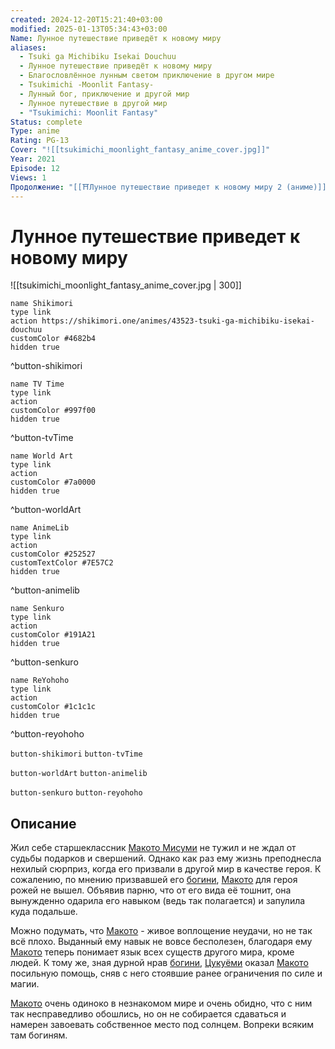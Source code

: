```yaml
---
created: 2024-12-20T15:21:40+03:00
modified: 2025-01-13T05:34:43+03:00
Name: Лунное путешествие приведёт к новому миру
aliases:
  - Tsuki ga Michibiku Isekai Douchuu
  - Лунное путешествие приведёт к новому миру
  - Благословлённое лунным светом приключение в другом мире
  - Tsukimichi -Moonlit Fantasy-
  - Лунный бог, приключение и другой мир
  - Лунное путешествие в другой мир
  - "Tsukimichi: Moonlit Fantasy"
Status: complete
Type: anime
Rating: PG-13
Cover: "![[tsukimichi_moonlight_fantasy_anime_cover.jpg]]"
Year: 2021
Episode: 12
Views: 1
Продолжение: "[[⛩️Лунное путешествие приведет к новому миру 2 (аниме)]]"
---
```


# Лунное путешествие приведет к новому миру

![[tsukimichi_moonlight_fantasy_anime_cover.jpg | 300]]

```button
name Shikimori
type link
action https://shikimori.one/animes/43523-tsuki-ga-michibiku-isekai-douchuu
customColor #4682b4
hidden true
```
^button-shikimori

```button
name TV Time
type link
action 
customColor #997f00
hidden true
```
^button-tvTime

```button
name World Art
type link
action 
customColor #7a0000
hidden true
```
^button-worldArt

```button
name AnimeLib
type link
action 
customColor #252527
customTextColor #7E57C2
hidden true
```
^button-animelib

```button
name Senkuro
type link
action 
customColor #191A21
hidden true
```
^button-senkuro

```button
name ReYohoho
type link
action 
customColor #1c1c1c
hidden true
```
^button-reyohoho



`button-shikimori` `button-tvTime`

`button-worldArt` `button-animelib`

`button-senkuro` `button-reyohoho`



## Описание

Жил себе старшеклассник [Макото Мисуми](https://shikimori.one/characters/141706-makoto-misumi) не тужил и не ждал от судьбы подарков и свершений. Однако как раз ему жизнь преподнесла нехилый сюрприз, когда его призвали в другой мир в качестве героя. К сожалению, по мнению призвавшей его [богини](https://shikimori.one/characters/196250-goddess), [Макото](https://shikimori.one/characters/141706-makoto-misumi) для героя рожей не вышел. Объявив парню, что от его вида её тошнит, она вынужденно одарила его навыком (ведь так полагается) и запулила куда подальше.

Можно подумать, что [Макото](https://shikimori.one/characters/141706-makoto-misumi) - живое воплощение неудачи, но не так всё плохо. Выданный ему навык не вовсе бесполезен, благодаря ему [Макото](https://shikimori.one/characters/141706-makoto-misumi) теперь понимает язык всех существ другого мира, кроме людей. К тому же, зная дурной нрав [богини](https://shikimori.one/characters/196250-goddess), [Цукуёми](https://shikimori.one/characters/196251-tsukuyomi) оказал [Макото](https://shikimori.one/characters/141706-makoto-misumi) посильную помощь, сняв с него стоявшие ранее ограничения по силе и магии.

[Макото](https://shikimori.one/characters/141706-makoto-misumi) очень одиноко в незнакомом мире и очень обидно, что с ним так несправедливо обошлись, но он не собирается сдаваться и намерен завоевать собственное место под солнцем. Вопреки всяким там богиням.
